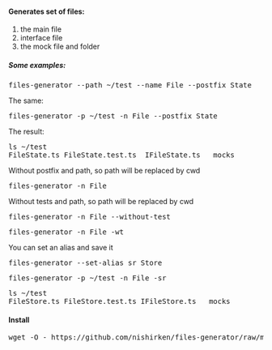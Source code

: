 #### Generates set of files:
1) the main file
2) interface file
3) the mock file and folder

##### Some examples:
<pre>
files-generator --path ~/test --name File --postfix State
</pre>
The same:
<pre>
files-generator -p ~/test -n File --postfix State
</pre>
The result:
<pre>
ls ~/test
FileState.ts FileState.test.ts  IFileState.ts __mocks__
</pre>
Without postfix and path, so path will be replaced by cwd
<pre>files-generator -n File</pre>
Without tests and path, so path will be replaced by cwd
<pre>files-generator -n File --without-test</pre>
<pre>files-generator -n File -wt</pre>

You can set an alias and save it
<pre>files-generator --set-alias sr Store</pre>
<pre>files-generator -p ~/test -n File -sr</pre>
<pre>
ls ~/test
FileStore.ts FileStore.test.ts IFileStore.ts __mocks__
</pre>

#### Install
<pre>
wget -O - https://github.com/nishirken/files-generator/raw/master/setup.sh | bash
</pre>

